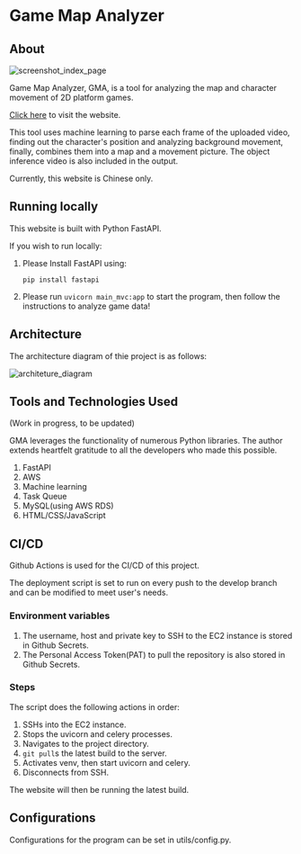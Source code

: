 # Game Map Analyzer

## About

![screenshot_index_page](https://github.com/user-attachments/assets/b869d259-c3f5-4d87-a054-f2f2dc047216)

Game Map Analyzer, GMA, is a tool for analyzing the map and character movement of 2D platform games.

[Click here](https://traces.fun/) to visit the website.

This tool uses machine learning to parse each frame of the uploaded video,\
finding out the character's position and analyzing background movement,\
finally, combines them into a map and a movement picture.
The object inference video is also included in the output.

Currently, this website is Chinese only.

## Running locally

This website is built with Python FastAPI.

If you wish to run locally:
1. Please Install FastAPI using:

    ```pip install fastapi```

2. Please run `uvicorn main_mvc:app` to start the program, then follow the instructions to analyze game data!

## Architecture

The architecture diagram of thie project is as follows:

![architeture_diagram](https://github.com/user-attachments/assets/5d358dc7-862f-48a1-b03c-aa0874456d27)

## Tools and Technologies Used

(Work in progress, to be updated)

GMA leverages the functionality of numerous Python libraries. The author extends heartfelt gratitude to all the developers who made this possible.

1. FastAPI
2. AWS
3. Machine learning
4. Task Queue
5. MySQL(using AWS RDS)
6. HTML/CSS/JavaScript

## CI/CD

Github Actions is used for the CI/CD of this project.

The deployment script is set to run on every push to the develop branch and can be modified to meet user's needs.

### Environment variables

1. The username, host and private key to SSH to the EC2 instance is stored in Github Secrets.
2. The Personal Access Token(PAT) to pull the repository is also stored in Github Secrets.

### Steps

The script does the following actions in order:

1. SSHs into the EC2 instance.
2. Stops the uvicorn and celery processes.
3. Navigates to the project directory.
4. `git pull`s the latest build to the server.
5. Activates venv, then start uvicorn and celery.
6. Disconnects from SSH.

The website will then be running the latest build.

## Configurations

Configurations for the program can be set in utils/config.py.

